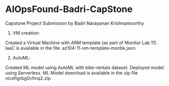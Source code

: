 # AIOpsFound-Badri-CapStone

Capstone Project Submission by Badri Narayanan Krishnamoorthy

1. VM creation:

Created a Virtual Machine with ARM template (as part of Monitor Lab 11).
IaaC is available in the file: az104-11-vm-template-monbk.json.

2. AutoML:
    
Created ML model using AutoML with bike-rentals dataset.
Deployed model using Serverless.
ML Model download is available in the zip file nicefigrbg0cfmq2.zip
